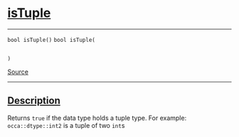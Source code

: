 
<h1 id="is-tuple">
 <a href="#/api/dtype_t/isTuple" class="anchor">
   <span>isTuple</span>
  </a>
</h1>

<div class="signature">

<hr>

  <div class="definition-container">
    <div class="definition">
      <code class="desktop-only"><span class="token keyword">bool</span> isTuple()</code>
      <code class="mobile-only"><span class="token keyword">bool</span> isTuple(
    
)</code>
      <div class="flex-spacing"></div>
      <a href="https://github.com/libocca/occa/blob/22da1992/include/occa/dtype/dtype.hpp#L112" target="_blank">Source</a>
    </div>
    
  </div>

  <hr>
</div>


<h2 id="description">
 <a href="#/api/dtype_t/isTuple?id=description" class="anchor">
   <span>Description</span>
  </a>
</h2>

Returns `true` if the data type holds a tuple type.
For example: `occa::dtype::int2` is a tuple of two `int`s
